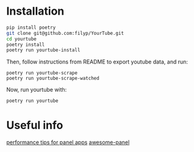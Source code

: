 # Installation

```bash
pip install poetry
git clone git@github.com:filyp/YourTube.git
cd yourtube
poetry install
poetry run yourtube-install
```

Then, follow instructions from README to export youtube data, and run:
```
poetry run yourtube-scrape
poetry run yourtube-scrape-watched
```

Now, run yourtube with:
```bash
poetry run yourtube
```


# Useful info
[performance tips for panel apps](https://awesome-panel.readthedocs.io/en/latest/performance.html)
[awesome-panel](https://github.com/marcskovmadsen/awesome-panel)
